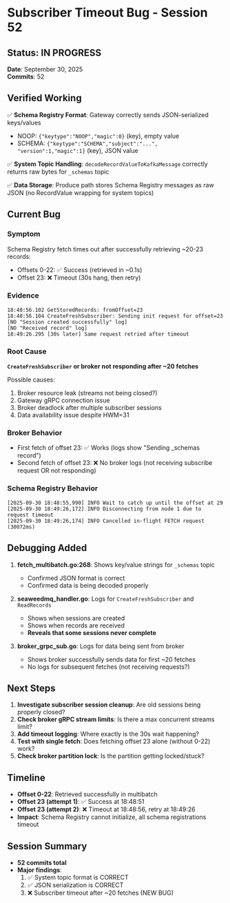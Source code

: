 # Subscriber Timeout Bug - Session 52

## Status: IN PROGRESS

**Date**: September 30, 2025  
**Commits**: 52

## Verified Working

✅ **Schema Registry Format**: Gateway correctly sends JSON-serialized keys/values
- NOOP: `{"keytype":"NOOP","magic":0}` (key), empty value
- SCHEMA: `{"keytype":"SCHEMA","subject":"...",  "version":1,"magic":1}` (key), JSON value

✅ **System Topic Handling**: `decodeRecordValueToKafkaMessage` correctly returns raw bytes for `_schemas` topic

✅ **Data Storage**: Produce path stores Schema Registry messages as raw JSON (no RecordValue wrapping for system topics)

## Current Bug

### Symptom
Schema Registry fetch times out after successfully retrieving ~20-23 records:
- Offsets 0-22: ✅ Success (retrieved in ~0.1s)
- Offset 23: ❌ Timeout (30s hang, then retry)

### Evidence

```
18:48:56.102 GetStoredRecords: fromOffset=23
18:48:56.104 CreateFreshSubscriber: Sending init request for offset=23
[NO "Session created successfully" log]
[NO "Received record" log]
18:49:26.295 [30s later] Same request retried after timeout
```

### Root Cause

**`CreateFreshSubscriber` or broker not responding after ~20 fetches**

Possible causes:
1. Broker resource leak (streams not being closed?)
2. Gateway gRPC connection issue
3. Broker deadlock after multiple subscriber sessions
4. Data availability issue despite HWM=31

### Broker Behavior

- First fetch of offset 23: ✅ Works (logs show "Sending _schemas record")
- Second fetch of offset 23: ❌ No broker logs (not receiving subscribe request OR not responding)

### Schema Registry Behavior

```
[2025-09-30 18:48:55,990] INFO Wait to catch up until the offset at 29
[2025-09-30 18:49:26,172] INFO Disconnecting from node 1 due to request timeout
[2025-09-30 18:49:26,174] INFO Cancelled in-flight FETCH request (30072ms)
```

## Debugging Added

1. **fetch_multibatch.go:268**: Shows key/value strings for `_schemas` topic
   - Confirmed JSON format is correct
   - Confirmed data is being decoded properly

2. **seaweedmq_handler.go**: Logs for `CreateFreshSubscriber` and `ReadRecords`
   - Shows when sessions are created
   - Shows when records are received
   - **Reveals that some sessions never complete**

3. **broker_grpc_sub.go**: Logs for data being sent from broker
   - Shows broker successfully sends data for first ~20 fetches
   - No logs for subsequent fetches (not receiving requests?)

## Next Steps

1. **Investigate subscriber session cleanup**: Are old sessions being properly closed?
2. **Check broker gRPC stream limits**: Is there a max concurrent streams limit?
3. **Add timeout logging**: Where exactly is the 30s wait happening?
4. **Test with single fetch**: Does fetching offset 23 alone (without 0-22) work?
5. **Check broker partition lock**: Is the partition getting locked/stuck?

## Timeline

- **Offset 0-22**: Retrieved successfully in multibatch
- **Offset 23 (attempt 1)**: ✅ Success at 18:48:51
- **Offset 23 (attempt 2)**: ❌ Timeout at 18:48:56, retry at 18:49:26
- **Impact**: Schema Registry cannot initialize, all schema registrations timeout

## Session Summary

- **52 commits total**
- **Major findings**:
  1. ✅ System topic format is CORRECT
  2. ✅ JSON serialization is CORRECT
  3. ❌ Subscriber timeout after ~20 fetches (NEW BUG)
